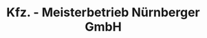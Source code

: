 ---
title: "Kfz. - Meisterbetrieb Nürnberger GmbH"
url: /weimar/kfz-meisterbetrieb-nuernberger-gmbh/
shop: Autowerkstatt
---